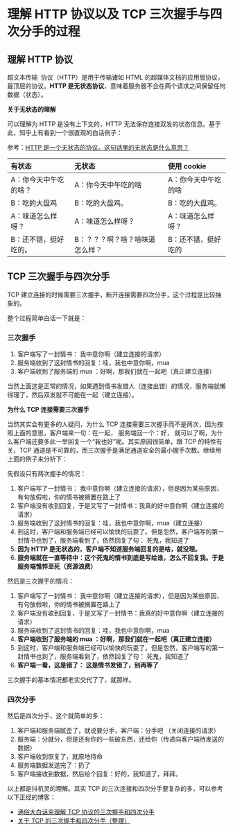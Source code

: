 # 理解 HTTP 协议以及 TCP 三次握手与四次分手的过程

## 理解 HTTP 协议

超文本传输 ​​ 协议（HTTP）是用于传输诸如 HTML 的超媒体文档的应用层协议，最顶层的协议。**HTTP 是无状态协议**，意味着服务器不会在两个请求之间保留任何数据（状态）。

**关于无状态的理解**

可以理解为 HTTP 是没有上下文的，HTTP 无法保存连接双发的状态信息。基于此，知乎上有看到一个很直观的白话例子：

参考：[HTTP 是一个无状态的协议。这句话里的无状态是什么意思？](https://www.zhihu.com/question/23202402/answer/300614865)

| 有状态                | 无状态                          | 使用 cookie         |
| :-------------------- | :------------------------------ | :------------------ |
| A：你今天中午吃的啥？ | A：你今天中午吃的啥             | A：你今天中午吃的啥 |
| B：吃的大盘鸡         | B：吃的大盘鸡。                 | B：吃的大盘鸡。     |
| A：味道怎么样呀？     | A：味道怎么样呀？               | A：味道怎么样呀？   |
| B：还不错，挺好吃的。 | B：？？？啊？啥？啥味道怎么样？ | B：还不错，挺好吃的 |

## TCP 三次握手与四次分手

TCP 建立连接的时候需要三次握手，断开连接需要四次分手，这个过程是比较抽象的。

整个过程简单白话一下就是：

### **三次握手**

1. 客户端写了一封情书： 我中意你啊（建立连接的请求）
2. 服务端收到了这封情书的回复：哇，我也中意你啊，mua
3. 客户端收到了服务端的 mua ：好啊，那我们就在一起吧（真正建立连接）

当然上面这是正常的情况，如果遇到情书发错人（连接出错）的情况，服务端就懒得理了，然后双发就不可能在一起（建立连接）。

**为什么 TCP 连接需要三次握手**

当然其实会有更多的人疑问，为什么 TCP 连接需要三次握手而不是两次，因为按照上面的意思，客户端来一句：在一起， 服务端回一个：好， 就可以了啊，为什么客户端还要多此一举回复一个“我也好”呢。其实原因很简单，跟 TCP 的特性有关，TCP 通道是不可靠的，而三次握手是满足通道安全的最小握手次数。继续用上面的例子来分析下：

先假设只有两次握手的情况：

1. 客户端写了一封情书： 我中意你啊（建立连接的请求），但是因为某些原因，有句放假啦，你的情书被搁置在路上了
2. 客户端没有收到回复，于是又写了一封情书：我真的好中意你啊（建立连接的请求）
3. 服务端收到了这封情书的回复：哇，我也中意你啊，mua（建立连接）
4. 到这时，客户端和服务端已经可以愉快的玩耍了。但是忽然，客户端写的第一封情书也到了，服务端看到了，依然回复了句： 死鬼，我知道了
5. **因为 HTTP 是无状态的，客户端不知道服务端回复的是啥，就没理。**
6. **服务端就在一直等待中：这个死鬼的情书到底是写给谁，怎么不回复我。于是服务端憔悴至死（资源浪费）**

然后是三次握手的情况：

1. 客户端写了一封情书： 我中意你啊（建立连接的请求），但是因为某些原因，有句放假啦，你的情书被搁置在路上了
2. 客户端没有收到回复，于是又写了一封情书：我真的好中意你啊（建立连接的请求）
3. 服务端收到了这封情书的回复：哇，我也中意你啊，mua
4. **客户端收到了服务端的 mua ：好啊，那我们就在一起吧（真正建立连接）**
5. 到这时，客户端和服务端已经可以愉快的玩耍了。但是忽然，客户端写的第一封情书也到了，服务端看到了，依然回复了句： 死鬼，我知道了
6. **客户端一看，这是错了： 这是情书发错了，别再等了**

三次握手的基本情况都老实交代了了，就那样。

### **四次分手**

然后是四次分手，这个就简单的多：

1. 客户端和服务端腻歪了，就说要分手，客户端：分手吧 （关闭连接的请求）
2. 服务端：分就分，但是还有你的一些破东西，还给你（传递向客户端待发送的数据）
3. 客户端收到恢复了，就原地待命
4. 服务端数据发送完了：扔了
5. 客户端接收到数据，然后给个回复：好的，我知道了，拜拜。

以上都是抖机灵的理解。其实 TCP 的三次连接和四次分手要复杂的多，可以参考以下正经的博客：

* [通俗大白话来理解 TCP 协议的三次握手和四次分手](https://github.com/jawil/blog/issues/14#issuecomment-369106942)
* [关于 TCP 的三次握手和四次分手（整理）](http://www.cnblogs.com/lamian/p/3983497.html)
